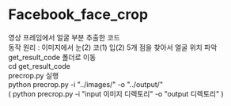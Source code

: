 # Facebook_face_crop
영상 프레임에서 얼굴 부분 추출한 코드
</br>
동작 원리 : 이미지에서 눈(2) 코(1) 입(2) 5개 점을 찾아서 얼굴 위치 파악
</br>
get_result_code 폴더로 이동
</br>
cd get_result_code
</br>
precrop.py 실행
</br>
python precrop.py -i "../images/" -o "../output/"
</br>
( python precrop.py -i "input 이미지 디렉토리" -o "output 디렉토리" )

